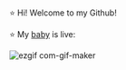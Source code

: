 ⭐️ Hi! Welcome to my Github!

⭐️ My <a href="https://www.jsqueen.dev" target="_blank">baby</a> is live:

![ezgif com-gif-maker](https://user-images.githubusercontent.com/90614620/215476748-1b50acd0-e559-4408-991c-30cf350ead75.gif)
